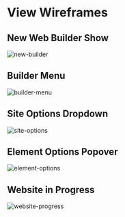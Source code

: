 # View Wireframes

## New Web Builder Show
![new-builder]

## Builder Menu
![builder-menu]

## Site Options Dropdown
![site-options]

## Element Options Popover
![element-options]

## Website in Progress
![website-progress]


[new-builder]: ./wireframes/new_builder.png
[builder-menu]: ./wireframes/builder_menu.png
[site-options]: ./wireframes/site_options.png
[element-options]: ./wireframes/element_options.png
[website-progress]: ./wireframes/website_progress.png

